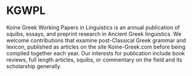 # KGWPL
Koine Greek Working Papers in Linguistics is an annual publication of squibs, essays, and preprint research in Ancient Greek linguistics. We welcome contributions that examine post-Classical Greek grammar and lexicon, published as articles on the site Koine-Greek.com before being compiled together each year. Our interests for publication include book reviews, full length articles, squibs, or commentary on the field and its scholarship generally.
